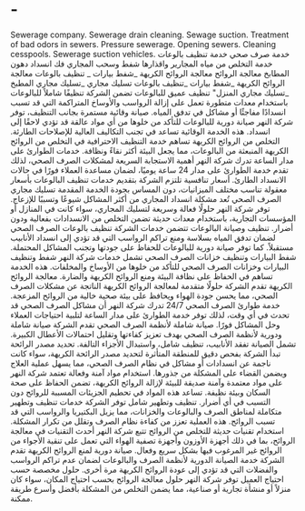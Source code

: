 # -
Sewerage company. Sewerage drain cleaning. Sewage suction. Treatment of bad odors in sewers. Pressure sewerage. Opening sewers. Cleaning cesspools. Sewerage suction vehicles.
خدمة صرف صحي خدمة تنظيف بالوعات خدمة التخلص من مياه المجارير واقذارها شفط وسحب المجاري فك انسداد دهون المطابخ معالجة الروائح معالجة الروائح الكريهة _شفط بيارات _ تنظيف بالوعات معالجة الروائح الكريهة _شفط بيارات _تنظيف بالوعات تسليك مجاري _تسليك مجاري المطبخ _تسليك مجاري المنزل"
تنظيف عميق للبالوعات
تضمن الشركة تنظيفًا شاملاً للبالوعات باستخدام معدات متطورة تعمل على إزالة الرواسب والأوساخ المتراكمة التي قد تسبب انسدادًا مفاجئًا أو مشاكل في تدفق المياه.
صيانة وقائية مستمرة
بجانب التنظيف، توفر شركة النهر صيانة دورية للبالوعات للتأكد من خلوها من أي مواد عالقة قد تؤدي لاحقًا إلى انسداد. هذه الخدمة الوقائية تساعد في تجنب التكاليف العالية للإصلاحات الطارئة.
التخلص من الروائح الكريهة
تساهم خدمة التنظيف الاحترافية في التخلص من الروائح الكريهة المنبعثة من البالوعات، مما يجعل البيئة أكثر نقاءً ونظافة.
خدمات الطوارئ على مدار الساعة
تدرك شركة النهر أهمية الاستجابة السريعة لمشكلات الصرف الصحي، لذلك تقدم خدمة الطوارئ على مدار 24 ساعة يوميًا، لضمان مساعدة العملاء فورًا في حالات الانسداد الطارئ.
أسعار تنافسية
تلتزم الشركة بتقديم خدمات تنظيف البالوعات بأسعار معقولة تناسب مختلف الميزانيات، دون المساس بجودة الخدمة المقدمة
تسليك مجاري الصرف الصحي
تُعد مشكلة انسداد المجاري من أكثر المشاكل شيوعًا وتسببًا للإزعاج. توفر شركة النهر حلولًا فعالة وسريعة لتسليك المجاري، سواء كانت في المنازل أو المؤسسات التجارية، باستخدام معدات حديثة تضمن التخلص من الانسدادات بفعالية ودون أضرار.
تنظيف وصيانة البالوعات
تتضمن خدمات الشركة تنظيف بالوعات الصرف الصحي لضمان تدفق المياه بسلاسة ومنع تراكم الرواسب التي قد تؤدي إلى انسداد الأنابيب مستقبلاً. كما توفر صيانة دورية للبالوعات للحفاظ على جودتها وتجنب المشاكل المحتملة.
شفط البيارات وتنظيف خزانات الصرف الصحي
تشمل خدمات شركة النهر شفط وتنظيف البيارات وخزانات الصرف الصحي للتأكد من خلوها من الأوساخ والمخلفات. هذه الخدمة تساهم في الحفاظ على نظافة البيئة ومنع الروائح الكريهة والضارة.
معالجة الروائح الكريهة
تقدم الشركة حلولًا متقدمة لمعالجة الروائح الكريهة الناتجة عن مشكلات الصرف الصحي، مما يحسن جودة الهواء ويحافظ على بيئة صحية خالية من الروائح المزعجة.
خدمة طوارئ الصرف الصحي 24/7
تدرك شركة النهر أن مشاكل الصرف الصحي قد تحدث في أي وقت، لذلك توفر خدمة الطوارئ على مدار الساعة لتلبية احتياجات العملاء وحل المشاكل فورًا.
صيانة شاملة لأنظمة الصرف الصحي
تقدم الشركة صيانة شاملة ودورية لأنظمة الصرف الصحي بهدف تعزيز كفاءتها وتقليل احتمالات الأعطال الكبيرة. تشمل الصيانة تفقد الأنابيب، تنظيف شامل، واستبدال الأجزاء التالفة.
تحديد مصدر الرائحة
تبدأ الشركة بفحص دقيق للمنطقة المتأثرة لتحديد مصدر الرائحة الكريهة، سواء كانت ناجمة عن انسدادات أو مشاكل في نظام الصرف الصحي، مما يسهل عملية العلاج ويضمن القضاء على المشكلة من جذورها.
استخدام مواد آمنة وفعالة
تعتمد شركة النهر على مواد معتمدة وآمنة صديقة للبيئة لإزالة الروائح الكريهة، تضمن الحفاظ على صحة السكان وبيئة نظيفة. تساعد هذه المواد في تحطيم الجزيئات المسببة للروائح دون التسبب في أي أضرار.
تنظيف وتطهير شامل
توفر الشركة خدمات تنظيف وتطهير متكاملة لمناطق الصرف والبالوعات والخزانات، مما يزيل البكتيريا والرواسب التي قد تسبب الروائح. هذه العملية تعزز من كفاءة نظام الصرف وتقلل من تكرار المشكلة.
استخدام تقنيات حديثة للتخلص من الروائح
تتبع شركة النهر أحدث التقنيات في معالجة الروائح، بما في ذلك أجهزة الأوزون وأجهزة تصفية الهواء التي تعمل على تنقية الأجواء من الروائح غير المرغوب فيها بشكل سريع وفعال.
صيانة دورية لمنع الروائح الكريهة
تقدم الشركة خدمة الصيانة الدورية لأنظمة الصرف والبالوعات لضمان عدم تراكم الرواسب والفضلات التي قد تؤدي إلى عودة الروائح الكريهة مرة أخرى.
حلول مخصصة حسب احتياج العميل
توفر شركة النهر حلول معالجة الروائح بحسب احتياج المكان، سواء كان منزلاً أو منشأة تجارية أو صناعية، مما يضمن التخلص من المشكلة بأفضل وأسرع طريقة ممكنة.
